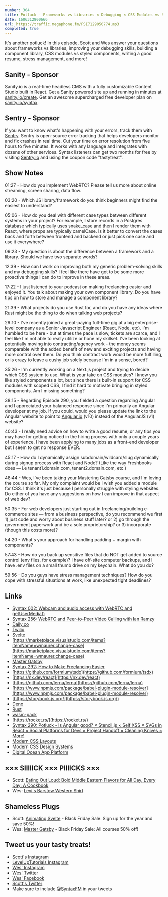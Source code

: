 ```yaml
---
number: 304
title: Potluck - Frameworks vs Libraries × Debugging × CSS Modules vs Styled Components × Resumes × Stress Management × More!
date: 1606312800666
url: https://traffic.megaphone.fm/FSI7129050774.mp3
completed: true
---
```


It's another potluck! In this episode, Scott and Wes answer your questions about frameworks vs libraries, improving your debugging skills, building a component library, CSS modules vs styled components, writing a good resume, stress management, and more!

## Sanity - Sponsor
Sanity.io is a real-time headless CMS with a fully customizable Content Studio built in React. Get a Sanity powered site up and running in minutes at [sanity.io/create](https://www.sanity.io/create). Get an awesome supercharged free developer plan on [sanity.io/syntax](https://www.sanity.io/syntax).

## Sentry - Sponsor
If you want to know what's happening with your errors, track them with [Sentry](https://sentry.io/). Sentry is open-source error tracking that helps developers monitor and fix crashes in real time. Cut your time on error resolution from five hours to five minutes. It works with any language and integrates with dozens of other services. Syntax listeners can get two months for free by visiting [Sentry.io](https://sentry.io/) and using the coupon code "tastytreat".

## Show Notes
01:27 - How do you implement WebRTC? Please tell us more about online streaming, screen sharing, data flow. 

03:20 - Which JS library/framework do you think beginners might find the easiest to understand?

05:06 - How do you deal with different case types between different systems in your project? For example, I store records in a Postgres database which typically uses snake_case and then I render them with React, where props are typically camelCase. Is it better to convert the cases back and forth between frontend and backend or just pick one case and use it everywhere?	

09:23 - My question is about the difference between a framework and a library. Should we have two separate words?

12:39 - How can I work on improving both my generic problem-solving skills and my debugging skills? I feel like there have got to be some more proactive things I can do to improve in these areas.

17:22 - I just listened to your podcast on making freelancing easier and enjoyed it. You talk about making your own component library. Do you have tips on how to store and manage a component library?

21:39 - What projects do you use Rust for, and do you have any ideas where Rust might be the thing to do when talking web projects?

29:10 - I've recently joined a great-paying full-time gig at a big enterprise-level company as a Senior Javascript Engineer (React, Node, etc). I'm humbled to be here - but at times the pace is slow, tickets are scarce, and I feel like I'm not able to really utilize or hone my skillset. I've been looking at potentially moving into contracting/agency work - the money seems comparable with the added benefit of new and exciting projects and having more control over them. Do you think contract work would be more fulfilling, or is crazy to leave a cushy job solely because I'm in a sense, bored?

35:26 - I'm currently working on a Next.js project and trying to decide which CSS system to use. What is your take on CSS modules? I know you like styled components a lot, but since there is built-in support for CSS modules with scoped CSS, I find it hard to motivate bringing in styled components. Am I missing something?

38:15 - Regarding Episode 290, you fielded a question regarding Angular and I appreciated your balanced response since I'm primarily an Angular developer at my job. If you could, would you please update the link to the Angular website to point to [Angular.io](http://angular.io/) (v10) instead of the AngularJS (v1) website?

40:43 - I really need advice on how to write a good resume, or any tips you may have for getting noticed in the hiring process with only a couple years of experience. I have been applying to many jobs as a front-end developer but I seem to get no response EVER.

45:17 - How do I dynamically assign subdomain/wildcard/slug dynamically during signup process with React and Node? (Like the way Freshbooks does — i.e tenant1.domain.com, tenant2.domain.com, etc.)

48:44 - Wes, I've been taking your Mastering Gatsby course, and I'm loving the course so far. My only complaint would be I wish you added a module for CSS. I think it's just because I personally struggle with styling websites. Do either of you have any suggestions on how I can improve in that aspect of web dev?

50:35 - For web developers just starting out in freelancing/building e-commerce sites — from a business perspective, do you recommend we first 1) just code and worry about business stuff later? or 2) go through the government paperwork and be a sole proprietorship? or 3) incorporate (though this costs more)?

54:20 - What's your approach for handling padding + margin with components?

57:43 - How do you back up sensitive files that do NOT get added to source control (env files, for example)? I have off-site computer backups, and I have .env files on a small thumb drive on my keychain. What do you do?

59:56 - Do you guys have stress management techniques? How do you cope with stressful situations at work, like unexpected tight deadlines?

## Links
* [Syntax 002: Webcam and audio access with WebRTC and getUserMedia()](https://syntax.fm/show/002/webcam-and-audio-access-with-webrtc-and-getusermedia)
* [Syntax 256: WebRTC and Peer-to-Peer Video Calling with Ian Ramzy](https://syntax.fm/show/256/webrtc-and-peer-to-peer-video-calling-with-ian-ramzy)
* [Daily.co](http://daily.co) 
* [Twilio](https://www.twilio.com/)
* [Svelte](https://svelte.dev/)
* [https://marketplace.visualstudio.com/items?itemName=wmaurer.change-case](https://marketplace.visualstudio.com/items?itemName=wmaurer.change-case)
* [Master Gatsby](https://mastergatsby.com/)
* [Syntax 292: How to Make Freelancing Easier](https://syntax.fm/show/292/how-to-make-freelancing-easier)
* [https://github.com/formium/tsdx](https://github.com/formium/tsdx)
* [https://nx.dev/react](https://nx.dev/react)
* [https://github.com/lerna/lerna](https://github.com/lerna/lerna)
* [https://www.npmjs.com/package/babel-plugin-module-resolver](https://www.npmjs.com/package/babel-plugin-module-resolver)
* [https://storybook.js.org/](https://storybook.js.org/)
* [Deno](https://deno.land/)
* [Rust](https://www.rust-lang.org/)
* [wasm-pack](https://rustwasm.github.io/wasm-pack/)
* [https://rocket.rs/](https://rocket.rs/)
* [Syntax 290: Potluck - Is Angular good? × Stencil.js × Self XSS × SVGs in React × Social Platforms for Devs × Project Handoff × Cleaning Knives × More!](https://syntax.fm/show/290/potluck-is-angular-good-stencil-js-self-xss-svgs-in-react-social-platforms-for-devs-project-handoff-cleaning-knives-more)
* [Modern CSS Layouts](https://www.leveluptutorials.com/tutorials/modern-css-layouts)
* [Modern CSS Design Systems](https://www.leveluptutorials.com/tutorials/modern-css-design-systems)
* [Digital Ocean App Platform](https://www.digitalocean.com/products/app-platform/)

## ××× SIIIIICK ××× PIIIICKS ×××
* Scott: [Eating Out Loud: Bold Middle Eastern Flavors for All Day, Every Day: A Cookbook](https://amzn.to/31JTjZQ)
* Wes: [Levi's Barstow Western Shirt](https://rstyle.me/cz-n/enxwrncdguf) 

## Shameless Plugs
* Scott: [Animating Svelte](https://www.leveluptutorials.com/pro) - Black Friday Sale: Sign up for the year and save 50%!
* Wes: [Master Gatsby](https://mastergatsby.com/) - Black Friday Sale: All courses 50% off!

## Tweet us your tasty treats!
* [Scott's Instagram](https://www.instagram.com/stolinski/)
* [LevelUpTutorials Instagram](https://www.instagram.com/LevelUpTutorials/)
* [Wes' Instagram](https://www.instagram.com/wesbos/)
* [Wes' Twitter](https://twitter.com/wesbos)
* [Wes' Facebook](https://www.facebook.com/wesbos.developer)
* [Scott's Twitter](https://twitter.com/stolinski)
* Make sure to include [@SyntaxFM](https://twitter.com/SyntaxFM) in your tweets
